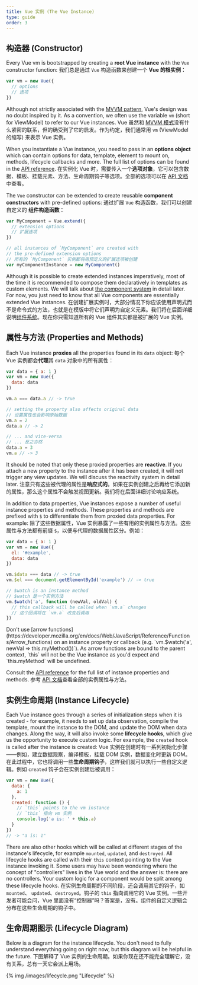 ```yaml
---
title: Vue 实例 (The Vue Instance)
type: guide
order: 3
---
```


## 构造器 (Constructor)

Every Vue vm is bootstrapped by creating a **root Vue instance** with the `Vue` constructor function:
我们总是通过 `Vue` 构造函数来创建一个 **Vue 的根实例**：

``` js
var vm = new Vue({
  // options
  // 选项
})
```

Although not strictly associated with the [MVVM pattern](https://en.wikipedia.org/wiki/Model_View_ViewModel), Vue's design was no doubt inspired by it. As a convention, we often use the variable `vm` (short for ViewModel) to refer to our Vue instances.
Vue 虽然和 [MVVM 模式](https://en.wikipedia.org/wiki/Model_View_ViewModel)没有什么紧密的联系，但的确受到了它的启发。作为约定，我们通常用 `vm` (ViewModel 的缩写) 来表示 Vue 实例。

When you instantiate a Vue instance, you need to pass in an **options object** which can contain options for data, template, element to mount on, methods, lifecycle callbacks and more. The full list of options can be found in the [API reference](/api).
在实例化 Vue 时，需要传入一个**选项对象**，它可以包含数据、模板、挂载元素、方法、生命周期钩子等选项。全部的选项可以在 [API 文档](/api)中查看。

The `Vue` constructor can be extended to create reusable **component constructors** with pre-defined options:
通过扩展 `Vue` 构造函数，我们可以创建自定义的 **组件构造函数**：

``` js
var MyComponent = Vue.extend({
  // extension options
  // 扩展选项
})

// all instances of `MyComponent` are created with
// the pre-defined extension options
// 所有的 `MyComponent` 实例都将用预定义的扩展选项被创建
var myComponentInstance = new MyComponent()
```

Although it is possible to create extended instances imperatively, most of the time it is recommended to compose them declaratively in templates as custom elements. We will talk about [the component system](components.html) in detail later. For now, you just need to know that all Vue components are essentially extended Vue instances.
在创建扩展实例时，大部分情况下你应该使用声明式而不是命令式的方法，也就是在模版中将它们声明为自定义元素。我们将在后面详细说明[组件系统](components.html)。现在你只需知道所有的 Vue 组件其实都是被扩展的 Vue 实例。

## 属性与方法 (Properties and Methods)

Each Vue instance **proxies** all the properties found in its `data` object:
每个 Vue 实例都会**代理**其 `data` 对象中的所有属性：

``` js
var data = { a: 1 }
var vm = new Vue({
  data: data
})

vm.a === data.a // -> true

// setting the property also affects original data
// 设置属性也会影响原始数据
vm.a = 2
data.a // -> 2

// ... and vice-versa
// ... 反之亦然
data.a = 3
vm.a // -> 3
```

It should be noted that only these proxied properties are **reactive**. If you attach a new property to the instance after it has been created, it will not trigger any view updates. We will discuss the reactivity system in detail later.
注意只有这些被代理的属性是**响应式的**。如果在实例创建之后再给它添加新的属性，那么这个属性不会触发视图更新。我们将在后面详细讨论响应系统。

In addition to data properties, Vue instances expose a number of useful instance properties and methods. These properties and methods are prefixed with `$` to differentiate them from proxied data properties. For example:
除了这些数据属性，Vue 实例暴露了一些有用的实例属性与方法。这些属性与方法都有前缀 `$`，以便与代理的数据属性区分。例如：

``` js
var data = { a: 1 }
var vm = new Vue({
  el: '#example',
  data: data
})

vm.$data === data // -> true
vm.$el === document.getElementById('example') // -> true

// $watch is an instance method
// $watch 是一个实例方法
vm.$watch('a', function (newVal, oldVal) {
  // this callback will be called when `vm.a` changes
  // 这个回调将在 `vm.a` 改变后调用
})
```

<p class="tip">Don't use [arrow functions](https://developer.mozilla.org/en/docs/Web/JavaScript/Reference/Functions/Arrow_functions) on an instance property or callback (e.g. `vm.$watch('a', newVal => this.myMethod())`). As arrow functions are bound to the parent context, `this` will not be the Vue instance as you'd expect and `this.myMethod` will be undefined.</p>

Consult the [API reference](/api) for the full list of instance properties and methods.
参考 [API 文档](/api)查看全部的实例属性与方法。

## 实例生命周期 (Instance Lifecycle)

Each Vue instance goes through a series of initialization steps when it is created - for example, it needs to set up data observation, compile the template, mount the instance to the DOM, and update the DOM when data changes. Along the way, it will also invoke some **lifecycle hooks**, which give us the opportunity to execute custom logic. For example, the `created` hook is called after the instance is created:
Vue 实例在创建时有一系列初始化步骤——例如，建立数据观察，编译模板，挂载 DOM 实例，数据变化时更新 DOM。在此过程中，它也将调用一些**生命周期钩子**，这样我们就可以执行一些自定义逻辑。例如 `created` 钩子会在实例创建后被调用：

``` js
var vm = new Vue({
  data: {
    a: 1
  },
  created: function () {
    // `this` points to the vm instance
    // `this` 指向 vm 实例
    console.log('a is: ' + this.a)
  }
})
// -> "a is: 1"
```

There are also other hooks which will be called at different stages of the instance's lifecycle, for example `mounted`, `updated`, and `destroyed`. All lifecycle hooks are called with their `this` context pointing to the Vue instance invoking it. Some users may have been wondering where the concept of "controllers" lives in the Vue world and the answer is: there are no controllers. Your custom logic for a component would be split among these lifecycle hooks.
在实例生命周期的不同阶段，还会调用其它的钩子，如 `mounted`、 `updated`、`destroyed`。钩子的 `this` 指向调用它的 Vue 实例。一些开发者可能会问，Vue 里面没有“控制器”吗？答案是，没有。组件的自定义逻辑会分布在这些生命周期的钩子中。

## 生命周期图示 (Lifecycle Diagram)

Below is a diagram for the instance lifecycle. You don't need to fully understand everything going on right now, but this diagram will be helpful in the future.
下图解释了 Vue 实例的生命周期。如果你现在还不能完全理解它，没有关系，总有一天它会派上用场。

{% img /images/lifecycle.png "Lifecycle" %}
